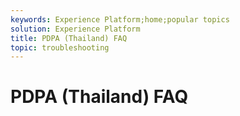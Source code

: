 ```yaml
---
keywords: Experience Platform;home;popular topics
solution: Experience Platform
title: PDPA (Thailand) FAQ
topic: troubleshooting
---
```


# PDPA (Thailand) FAQ